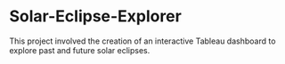 # Solar-Eclipse-Explorer
This project involved the creation of an interactive Tableau dashboard to explore past and future solar eclipses.
